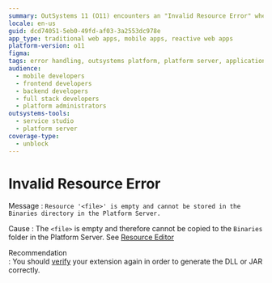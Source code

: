 ```yaml
---
summary: OutSystems 11 (O11) encounters an "Invalid Resource Error" when an empty file cannot be stored in the Binaries directory.
locale: en-us
guid: dcd74051-5eb0-49fd-af03-3a2553dc978e
app_type: traditional web apps, mobile apps, reactive web apps
platform-version: o11
figma:
tags: error handling, outsystems platform, platform server, application deployment, extension verification
audience:
  - mobile developers
  - frontend developers
  - backend developers
  - full stack developers
  - platform administrators
outsystems-tools:
  - service studio
  - platform server
coverage-type:
  - unblock
---
```


# Invalid Resource Error

Message
:   `Resource '<file>' is empty and cannot be stored in the Binaries directory in the Platform Server.`

Cause
:   The `<file>` is empty and therefore cannot be copied to the `Binaries` folder in the Platform Server. See [Resource Editor](<../../integration-studio/editor/resource.md>)
    
Recommendation    
:   You should [verify](<../../../integration-with-systems/integration-studio/extension-life-cycle/extension-verify.md>) your extension again in order to generate the DLL or JAR correctly.
